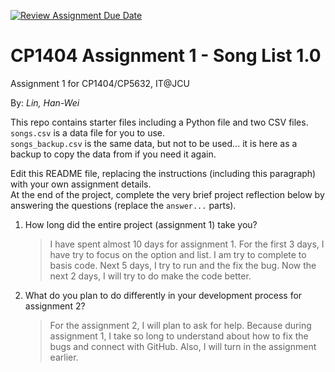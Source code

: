 [![Review Assignment Due Date](https://classroom.github.com/assets/deadline-readme-button-22041afd0340ce965d47ae6ef1cefeee28c7c493a6346c4f15d667ab976d596c.svg)](https://classroom.github.com/a/qUUpU0-B)
# CP1404 Assignment 1 - Song List 1.0

Assignment 1 for CP1404/CP5632, IT@JCU

By: _Lin, Han-Wei_

This repo contains starter files including a Python file and two CSV files.  
`songs.csv` is a data file for you to use.  
`songs_backup.csv` is the same data, but not to be used... it is here as a backup to copy the data from if you need it
again.

Edit this README file, replacing the instructions (including this paragraph) with your own assignment details.  
At the end of the project, complete the very brief project reflection below by answering the questions (replace
the `answer...` parts).

1. How long did the entire project (assignment 1) take you?

   > I have spent almost 10 days for assignment 1. For the first 3 days, I have try to focus on the option and list. 
I am try to complete to basis code. Next 5 days, I try to run and the fix the bug. Now the next 2 days, I will try to do 
make the code better. 

2. What do you plan to do differently in your development process for assignment 2?

   >  For the assignment 2, I will plan to ask for help. Because during assignment 1, I take 
so long to understand about how to fix the bugs and connect with GitHub. Also, I will turn in the assignment earlier.